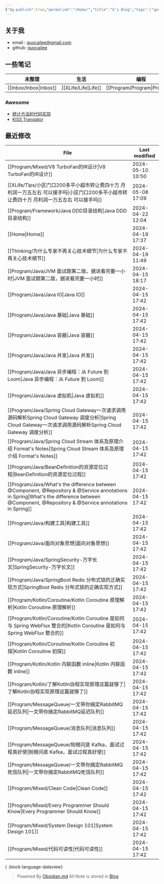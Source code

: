 ```yaml
---
{"dg-publish":true,"permalink":"/Home/","title":"G‘s Blog","tags":["gardenEntry"],"noteIcon":""}
---
```


## 关于我
* email : [guocailee@gmail.com](mailto:guocailee@gmail.com)
* github: [guocailee](https://github.com/guocailee)

## 一些笔记

| 未整理       | 生活       | 编程          | 思考           |
| --------- | -------- | ----------- | ------------ |
| [[Inbox/Inbox\|Inbox]] | [[XLife/Life\|Life]] | [[Program/Program\|Program]] | [[Thinking/Thinking\|Thinking]] |

### Awesome

- [统计方法的代码实现](https://github.com/fengdu78/lihang-code)
- [KISS Translator](https://github1s.com/fishjar/kiss-translator)

## 最近修改

| File                                                                                                                                                                                               | Last modified    |
| -------------------------------------------------------------------------------------------------------------------------------------------------------------------------------------------------- | ---------------- |
| [[Program/Mixed/V8 TurboFan的IR设计\|V8 TurboFan的IR设计]]                                                                                                                                            | 2024-05-10 10:50 |
| [[XLife/Tips/小区门口200多平小超市转让费四十万 月利润一万五左右 可以接手吗\|小区门口200多平小超市转让费四十万 月利润一万五左右 可以接手吗]]                                                                                                             | 2024-05-08 17:09 |
| [[Program/Framework/Java DDD目录结构\|Java DDD目录结构]]                                                                                                                                                | 2024-04-22 12:04 |
| [[Home\|Home]]                                                                                                                                                                                  | 2024-04-19 17:37 |
| [[Thinking/为什么专家不再关心技术细节\|为什么专家不再关心技术细节]]                                                                                                                                                       | 2024-04-19 11:49 |
| [[Program/Java/JVM 面试题第二版，据说看完要一小时\|JVM 面试题第二版，据说看完要一小时]]                                                                                                                                       | 2024-04-15 18:17 |
| [[Program/Java/Java IO\|Java IO]]                                                                                                                                                               | 2024-04-15 17:42 |
| [[Program/Java/Java 基础\|Java 基础]]                                                                                                                                                               | 2024-04-15 17:42 |
| [[Program/Java/Java 容器\|Java 容器]]                                                                                                                                                               | 2024-04-15 17:42 |
| [[Program/Java/Java 并发\|Java 并发]]                                                                                                                                                               | 2024-04-15 17:42 |
| [[Program/Java/Java 异步编程：从 Future 到 Loom\|Java 异步编程：从 Future 到 Loom]]                                                                                                                           | 2024-04-15 17:42 |
| [[Program/Java/Java 虚拟机\|Java 虚拟机]]                                                                                                                                                             | 2024-04-15 17:42 |
| [[Program/Java/Spring Cloud Gateway一次请求调用源码解析Spring Cloud Gateway 调度分析\|Spring Cloud Gateway一次请求调用源码解析Spring Cloud Gateway 调度分析]]                                                               | 2024-04-15 17:42 |
| [[Program/Java/Spring Cloud Stream 体系及原理介绍 Format's Notes\|Spring Cloud Stream 体系及原理介绍 Format's Notes]]                                                                                         | 2024-04-15 17:42 |
| [[Program/Java/BeanDefinition的资源定位过程\|BeanDefinition的资源定位过程]]                                                                                                                                   | 2024-04-15 17:42 |
| [[Program/Java/What's the difference between @Component, @Repository & @Service annotations in Spring\|What's the difference between @Component, @Repository & @Service annotations in Spring]] | 2024-04-15 17:42 |
| [[Program/Java/构建工具\|构建工具]]                                                                                                                                                                     | 2024-04-15 17:42 |
| [[Program/Java/面向对象思想\|面向对象思想]]                                                                                                                                                                 | 2024-04-15 17:42 |
| [[Program/Java/SpringSecurity-万字长文\|SpringSecurity-万字长文]]                                                                                                                                       | 2024-04-15 17:42 |
| [[Program/Java/SpringBoot Redis 分布式锁的正确实现方式\|SpringBoot Redis 分布式锁的正确实现方式]]                                                                                                                     | 2024-04-15 17:42 |
| [[Program/Kotlin/Coroutine/Kotlin Coroutine 原理解析\|Kotlin Coroutine 原理解析]]                                                                                                                       | 2024-04-15 17:42 |
| [[Program/Kotlin/Coroutine/Kotlin Coroutine 是如何与 Spring WebFlux 整合的\|Kotlin Coroutine 是如何与 Spring WebFlux 整合的]]                                                                                 | 2024-04-15 17:42 |
| [[Program/Kotlin/Coroutine/Kotlin Coroutine 初探\|Kotlin Coroutine 初探]]                                                                                                                           | 2024-04-15 17:42 |
| [[Program/Kotlin/Kotlin 内联函数 inline\|Kotlin 内联函数 inline]]                                                                                                                                       | 2024-04-15 17:42 |
| [[Program/Kotlin/了解Kotlin协程实现原理这篇就够了\|了解Kotlin协程实现原理这篇就够了]]                                                                                                                                     | 2024-04-15 17:42 |
| [[Program/MessageQueue/一文带你搞定RabbitMQ延迟队列\|一文带你搞定RabbitMQ延迟队列]]                                                                                                                                 | 2024-04-15 17:42 |
| [[Program/MessageQueue/消息队列\|消息队列]]                                                                                                                                                             | 2024-04-15 17:42 |
| [[Program/MessageQueue/刨根问底 Kafka，面试过程真好使\|刨根问底 Kafka，面试过程真好使]]                                                                                                                                 | 2024-04-15 17:42 |
| [[Program/MessageQueue/一文带你搞定RabbitMQ死信队列\|一文带你搞定RabbitMQ死信队列]]                                                                                                                                 | 2024-04-15 17:42 |
| [[Program/Mixed/Clean  Code\|Clean  Code]]                                                                                                                                                      | 2024-04-15 17:42 |
| [[Program/Mixed/Every Programmer Should Know\|Every Programmer Should Know]]                                                                                                                    | 2024-04-15 17:42 |
| [[Program/Mixed/System Design 101\|System Design 101]]                                                                                                                                          | 2024-04-15 17:42 |
| [[Program/Mixed/代码可读性\|代码可读性]]                                                                                                                                                                  | 2024-04-15 17:42 |

{ .block-language-dataview}



>Powered By [Obsidian.md](https://obsidian.md/)  All Note is stored in [Blog](https://github.com/guocailee/blog)